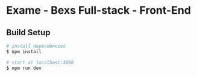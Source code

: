 # Exame - Bexs Full-stack - Front-End

## Build Setup

``` bash
# install dependencies
$ npm install

# start at localhost:3000
$ npm run dev
```
